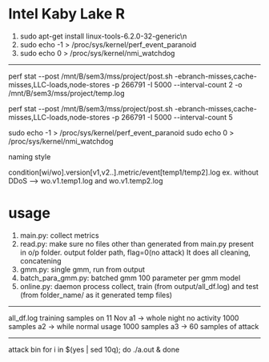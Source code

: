 # Intel Kaby Lake R 
1. sudo apt-get install linux-tools-6.2.0-32-generic\n
1. sudo echo -1 > /proc/sys/kernel/perf_event_paranoid
1. sudo echo 0 > /proc/sys/kernel/nmi_watchdog



----------------------------------------
perf stat --post /mnt/B/sem3/mss/project/post.sh -ebranch-misses,cache-misses,LLC-loads,node-stores -p 266791 -I 5000 --interval-count 2 -o /mnt/B/sem3/mss/project/temp.log

perf stat --post /mnt/B/sem3/mss/project/post.sh -ebranch-misses,cache-misses,LLC-loads,node-stores -p 266791 -I 5000 --interval-count 5


sudo echo -1 > /proc/sys/kernel/perf_event_paranoid
sudo echo 0 > /proc/sys/kernel/nmi_watchdog


naming style

condition[wi/wo].version[v1,v2..].metric/event[temp1/temp2].log
ex. without DDoS --> wo.v1.temp1.log and wo.v1.temp2.log

# usage
1. main.py:      collect metrics
2. read.py:      make sure no files other than generated from main.py present in o/p folder. output folder path, flag=0(no attack) It does all cleaning, concatening
3. gmm.py:      single gmm, run from output
4. batch_para_gmm.py: batched gmm 100 parameter per gmm model
5. online.py: daemon process collect, train (from output/all_df.log) and test (from folder_name/   as it generated temp files)


------------------------------------------------
all_df.log training samples on 11 Nov
a1 -> whole night no activity 1000 samples
a2 -> while normal usage 1000 samples
a3 -> 60 samples of attack

---------------
attack bin
for i in $(yes | sed 10q); do ./a.out & done
